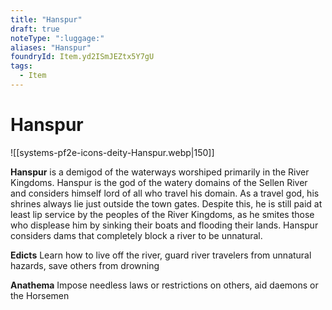 ```yaml
---
title: "Hanspur"
draft: true
noteType: ":luggage:"
aliases: "Hanspur"
foundryId: Item.yd2ISmJEZtx5Y7gU
tags:
  - Item
---
```


# Hanspur
![[systems-pf2e-icons-deity-Hanspur.webp|150]]

**Hanspur** is a demigod of the waterways worshiped primarily in the River Kingdoms. Hanspur is the god of the watery domains of the Sellen River and considers himself lord of all who travel his domain. As a travel god, his shrines always lie just outside the town gates. Despite this, he is still paid at least lip service by the peoples of the River Kingdoms, as he smites those who displease him by sinking their boats and flooding their lands. Hanspur considers dams that completely block a river to be unnatural.

**Edicts** Learn how to live off the river, guard river travelers from unnatural hazards, save others from drowning

**Anathema** Impose needless laws or restrictions on others, aid daemons or the Horsemen
